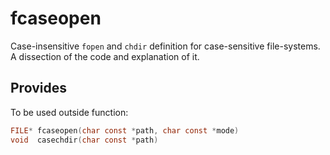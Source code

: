 fcaseopen
=========

Case-insensitive `fopen` and `chdir` definition for case-sensitive file-systems.<br>
A dissection of the code and explanation of it.

Provides
--------

To be used outside function:
```c
FILE* fcaseopen(char const *path, char const *mode)
void  casechdir(char const *path)
```
